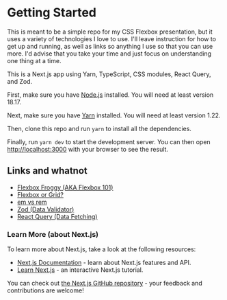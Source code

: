 # Getting Started

This is meant to be a simple repo for my CSS Flexbox presentation, but it uses a variety of technologies I love to use. I'll leave instruction for how to get up and running, as well as links so anything I use so that you can use more. I'd advise that you take your time and just focus on understanding one thing at a time.

This is a Next.js app using Yarn, TypeScript, CSS modules, React Query, and Zod.

First, make sure you have [Node.js](https://nodejs.org/en/) installed. You will need at least version 18.17.

Next, make sure you have [Yarn](https://yarnpkg.com/) installed. You will need at least version 1.22.

Then, clone this repo and run `yarn` to install all the dependencies.

Finally, run `yarn dev` to start the development server. You can then open [http://localhost:3000](http://localhost:3000) with your browser to see the result.

## Links and whatnot

- [Flexbox Froggy (AKA Flexbox 101)](https://flexboxfroggy.com/)
- [Flexbox or Grid?](https://www.youtube.com/watch?v=3elGSZSWTbM&pp=ygUca2V2aW4gcG93ZWxsIGZsZXhib3ggdnMgZ3JpZA%3D%3D)
- [em vs rem](https://www.youtube.com/watch?v=_-aDOAMmDHI&pp=ygUWa2V2aW4gcG93ZWxsIGVtIHZzIHJlbQ%3D%3D)
- [Zod (Data Validator)](https://zod.dev)
- [React Query (Data Fetching)](https://tanstack.com/query/latest)

### Learn More (about Next.js)

To learn more about Next.js, take a look at the following resources:

- [Next.js Documentation](https://nextjs.org/docs) - learn about Next.js features and API.
- [Learn Next.js](https://nextjs.org/learn) - an interactive Next.js tutorial.

You can check out [the Next.js GitHub repository](https://github.com/vercel/next.js/) - your feedback and contributions are welcome!
